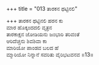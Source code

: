 +++
title = "013 ತಾರಕನ ಥಟ್ಟಿನಲಿ"

+++
ತಾರಕನ ಥಟ್ಟಿನಲಿ ಹರನ ಕು  
ಮಾರ ಹೊಕ್ಕಂದದಲಿ ವೃತ್ರನ  
ತಾರಕಾಕ್ಷನ ಜೋಡಿಯನು ಜಂಭಾರಿ ತರಿವಂತೆ  
ಆರಿದೆಚ್ಚನು ಶಿವಶಿವಾ ಕಾ  
ಮಾರಿಯೋ ಪಾಂಡವ ಬಲದ ಹೆ  
ಮ್ಮಾರಿಯೋ ನಿನ್ನಾನೆ ಸವರಿತು ವೈರಿಭಟವನವ      ॥13॥